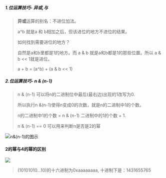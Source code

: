 ##### 1.位运算技巧- 异或,与
>**异或**运算的别名：不进位加法。
>
> a^b 就是a 和 b相加之后，但该进位的地方不进位的结果。
>
> 如何找到需要进位的地方？
>
>自然是a和b里都是1的地方。而 a & b 就是a和b都是1的那些位置。所以 a & b << 1就是进位。
>
> a + b = (a^b) + (a & b << 1)
>
##### 2.位运算技巧- n & (n-1)
> n & (n-1) 可以将n的二进制位中最后(最右边)出现的1改写为0.
>
>所以执行n &(n-1)使得n变成0的次数，就是n的二进制中1的个数。
>
> n的二进制中1的个数 = n & (n-1) 二进制中的1的个数 + 1.
>
> n & (n-1) == 0 可以用来判断n是否是2的幂

![n&(n-1)的图示](https://pic.leetcode-cn.com/1616376938-RVlYBN-image.png)


#### 2的幂与4的幂的区别
![](https://pic.leetcode-cn.com/0f9a7930019058316c0e139dc59935b8a10ef6291d2e9fd7b64ff1b09573e016-file_1577945397186)
> (10101010...10)的十六进制为0xaaaaaaaa, 十进制下是：1431655765
> 

